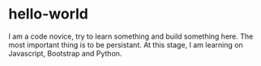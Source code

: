 # hello-world
I am a code novice, try to learn something and build something here.
The most important thing is to be persistant.
At this stage, I am learning on Javascript, Bootstrap and Python.
